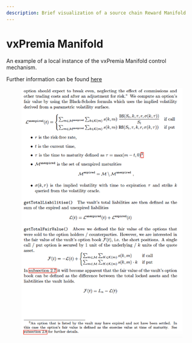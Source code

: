 ```yaml
---
description: Brief visualization of a source chain Reward Manifold
---
```


# vxPremia Manifold

An example of a local instance of the vxPremia Manifold control mechanism.

Further information can be found [here](https://docs.premia.finance/metaeconomy/vxpremia-core)

<figure><img src="../../.gitbook/assets/image (18).png" alt=""><figcaption></figcaption></figure>
